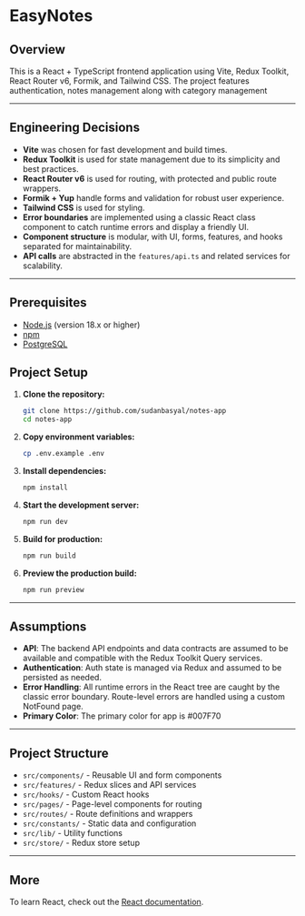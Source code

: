 # EasyNotes

## Overview

This is a React + TypeScript frontend application using Vite, Redux Toolkit, React Router v6, Formik, and Tailwind CSS. The project features authentication, notes management along with category management

---

## Engineering Decisions

- **Vite** was chosen for fast development and build times.
- **Redux Toolkit** is used for state management due to its simplicity and best practices.
- **React Router v6** is used for routing, with protected and public route wrappers.
- **Formik + Yup** handle forms and validation for robust user experience.
- **Tailwind CSS** is used for styling.
- **Error boundaries** are implemented using a classic React class component to catch runtime errors and display a friendly UI.
- **Component structure** is modular, with UI, forms, features, and hooks separated for maintainability.
- **API calls** are abstracted in the `features/api.ts` and related services for scalability.

---

## Prerequisites

- [Node.js](https://nodejs.org/en/download/) (version 18.x or higher)
- [npm](https://www.npmjs.com/) 
- [PostgreSQL](https://www.postgresql.org/)

## Project Setup

1. **Clone the repository:**

   ```sh
   git clone https://github.com/sudanbasyal/notes-app
   cd notes-app
   ```

2. **Copy environment variables:**

   ```sh
   cp .env.example .env
   ```

3. **Install dependencies:**

   ```sh
   npm install
   ```

4. **Start the development server:**

   ```sh
   npm run dev
   ```

5. **Build for production:**

   ```sh
   npm run build
   ```

6. **Preview the production build:**
   ```sh
   npm run preview
   ```

---

## Assumptions

- **API**: The backend API endpoints and data contracts are assumed to be available and compatible with the Redux Toolkit Query services.
- **Authentication**: Auth state is managed via Redux and assumed to be persisted as needed.
- **Error Handling**: All runtime errors in the React tree are caught by the classic error boundary. Route-level errors are handled using a custom NotFound page.
- **Primary Color**: The primary color for app is #007F70

---

## Project Structure

- `src/components/` - Reusable UI and form components
- `src/features/` - Redux slices and API services
- `src/hooks/` - Custom React hooks
- `src/pages/` - Page-level components for routing
- `src/routes/` - Route definitions and wrappers
- `src/constants/` - Static data and configuration
- `src/lib/` - Utility functions
- `src/store/` - Redux store setup

---

## More

To learn React, check out the [React documentation](https://react.dev/).
